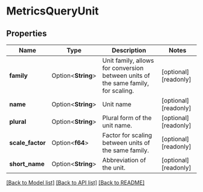 # MetricsQueryUnit

## Properties

Name | Type | Description | Notes
------------ | ------------- | ------------- | -------------
**family** | Option<**String**> | Unit family, allows for conversion between units of the same family, for scaling. | [optional][readonly]
**name** | Option<**String**> | Unit name | [optional][readonly]
**plural** | Option<**String**> | Plural form of the unit name. | [optional][readonly]
**scale_factor** | Option<**f64**> | Factor for scaling between units of the same family. | [optional][readonly]
**short_name** | Option<**String**> | Abbreviation of the unit. | [optional][readonly]

[[Back to Model list]](../README.md#documentation-for-models) [[Back to API list]](../README.md#documentation-for-api-endpoints) [[Back to README]](../README.md)


